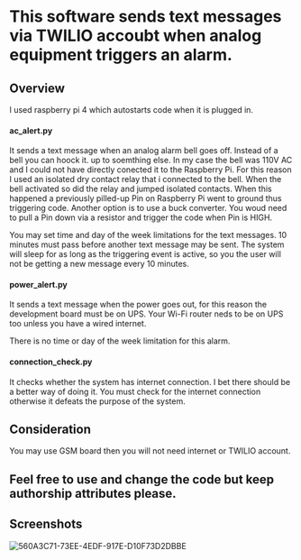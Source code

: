 # This software sends text messages via TWILIO accoubt when analog equipment triggers an alarm.

## Overview 
I used raspberry pi 4 which autostarts code when it is plugged in.

#### ac_alert.py 
It sends a text message when an analog alarm bell goes off. Instead of a bell you can hoock it. up to soemthing else.
In my case the bell was 110V AC and I could not have directly conected it to the Raspberry Pi. For this reason I used an isolated dry contact relay that i connected to the bell. When the bell activated so did the relay and jumped isolated contacts. When this happened a previously pilled-up Pin on Raspberry Pi went to ground thus triggering code. Another option is to use a buck converter. You woud need to pull a Pin down via a resistor and trigger the code when Pin is HIGH.

You may set time and day of the week limitations for the text messages.
10 minutes must pass before another text message may be sent. The system will sleep for as long as the triggering event is active, so you the user 
will not be getting a new message every 10 minutes.

#### power_alert.py
It sends a text message when the power goes out, for this reason the development board must be on UPS. Your Wi-Fi router neds to be on UPS too unless you have a wired internet.

There is no time or day of the week limitation for this alarm.

#### connection_check.py 
It checks whether the system has internet connection. I bet there should be a better way of doing it. You must check for the internet connection otherwise it defeats the purpose of the system.

## Consideration
You may use GSM board then you will not need internet or TWILIO account.

## Feel free to use and change the code but keep authorship attributes please.

## Screenshots

![560A3C71-73EE-4EDF-917E-D10F73D2DBBE](https://user-images.githubusercontent.com/86169204/181386531-37d6fc93-5f81-4d67-a373-1ccb4cf7a965.JPEG)
